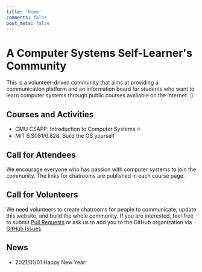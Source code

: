 ```yaml
---
title: 'Home'
comments: false
post_meta: false
---
```


# A Computer Systems Self-Learner's Community

This is a volunteer-driven community that aims at providing a communication platform and an information board for students who want to learn computer systems through public courses available on the Internet. :)

## Courses and Activities

* CMU CSAPP: Introduction to Computer Systems :fire:
* MIT 6.S081/6.828: Build the OS yourself

## Call for Attendees

We encourage everyone who has passion with computer systems to join the community. The links for chatrooms are published in each course page.

## Call for Volunteers

We need volunteers to create chatrooms for people to communicate, update this website, and build the whole community. If you are interested, feel free to submit [Pull Requests](https://github.com/learn-sys/en/pulls) or ask us to add you to the GitHub organization via [GitHub Issues](https://github.com/learn-sys/en/issues).

## News

* 2021/01/01 Happy New Year!
